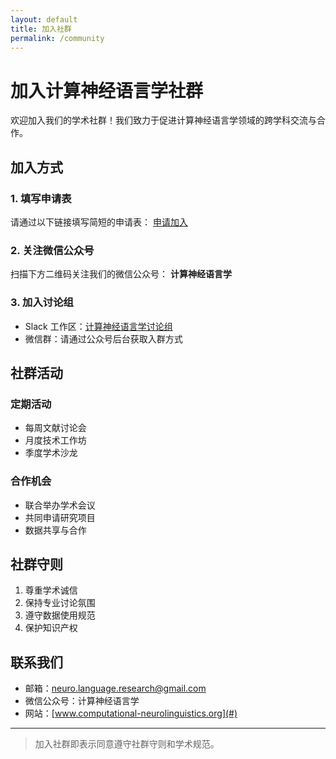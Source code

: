 ```yaml
---
layout: default
title: 加入社群
permalink: /community
---
```


# 加入计算神经语言学社群

欢迎加入我们的学术社群！我们致力于促进计算神经语言学领域的跨学科交流与合作。

## 加入方式

### 1. 填写申请表
请通过以下链接填写简短的申请表：
[申请加入](#)

### 2. 关注微信公众号
扫描下方二维码关注我们的微信公众号：
**计算神经语言学**

### 3. 加入讨论组
- Slack 工作区：[计算神经语言学讨论组](#)
- 微信群：请通过公众号后台获取入群方式

## 社群活动

### 定期活动
- 每周文献讨论会
- 月度技术工作坊
- 季度学术沙龙

### 合作机会
- 联合举办学术会议
- 共同申请研究项目
- 数据共享与合作

## 社群守则

1. 尊重学术诚信
2. 保持专业讨论氛围
3. 遵守数据使用规范
4. 保护知识产权

## 联系我们

- 邮箱：neuro.language.research@gmail.com
- 微信公众号：计算神经语言学
- 网站：[www.computational-neurolinguistics.org](#)

---

> 加入社群即表示同意遵守社群守则和学术规范。 